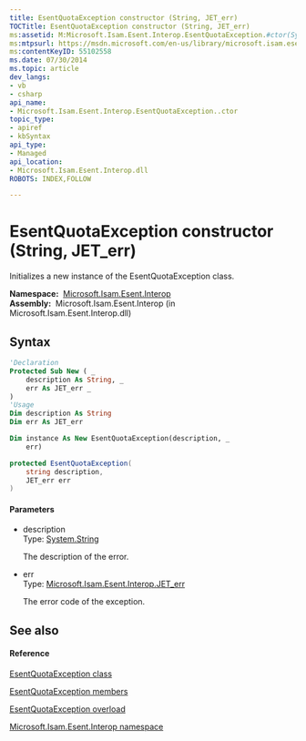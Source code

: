 ```yaml
---
title: EsentQuotaException constructor (String, JET_err)
TOCTitle: EsentQuotaException constructor (String, JET_err)
ms:assetid: M:Microsoft.Isam.Esent.Interop.EsentQuotaException.#ctor(System.String,Microsoft.Isam.Esent.Interop.JET_err)
ms:mtpsurl: https://msdn.microsoft.com/en-us/library/microsoft.isam.esent.interop.esentquotaexception.esentquotaexception(v=EXCHG.10)
ms:contentKeyID: 55102558
ms.date: 07/30/2014
ms.topic: article
dev_langs:
- vb
- csharp
api_name: 
- Microsoft.Isam.Esent.Interop.EsentQuotaException..ctor
topic_type: 
- apiref
- kbSyntax
api_type: 
- Managed
api_location: 
- Microsoft.Isam.Esent.Interop.dll
ROBOTS: INDEX,FOLLOW

---
```


# EsentQuotaException constructor (String, JET_err)

Initializes a new instance of the EsentQuotaException class.

**Namespace:**  [Microsoft.Isam.Esent.Interop](hh596136\(v=exchg.10\).md)  
**Assembly:**  Microsoft.Isam.Esent.Interop (in Microsoft.Isam.Esent.Interop.dll)

## Syntax

``` vb
'Declaration
Protected Sub New ( _
    description As String, _
    err As JET_err _
)
'Usage
Dim description As String
Dim err As JET_err

Dim instance As New EsentQuotaException(description, _
    err)
```

``` csharp
protected EsentQuotaException(
    string description,
    JET_err err
)
```

#### Parameters

  - description  
    Type: [System.String](https://docs.microsoft.com/dotnet/api/system.string?redirectedfrom=MSDN)  
    
    The description of the error.

<!-- end list -->

  - err  
    Type: [Microsoft.Isam.Esent.Interop.JET_err](hh564840\(v=exchg.10\).md)  
    
    The error code of the exception.

## See also

#### Reference

[EsentQuotaException class](dn319806\(v=exchg.10\).md)

[EsentQuotaException members](dn319869\(v=exchg.10\).md)

[EsentQuotaException overload](dn319803\(v=exchg.10\).md)

[Microsoft.Isam.Esent.Interop namespace](hh596136\(v=exchg.10\).md)

